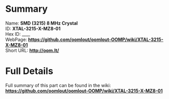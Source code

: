 
Summary
=================
  
Name: __SMD (3215) 8 MHz Crystal__    
ID: __XTAL-3215-X-MZ8-01__   
Hex ID: ____   
WebPage: __https://github.com/oomlout/oomlout-OOMP/wiki/XTAL-3215-X-MZ8-01__   
Short URL: __http://oom.lt/__   

Full Details
==========================
Full summary of this part can be found in the wiki:   
__https://github.com/oomlout/oomlout-OOMP/wiki/XTAL-3215-X-MZ8-01__    

